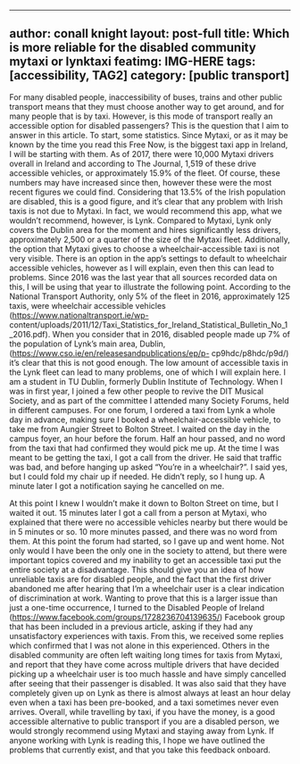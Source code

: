 
---
author: conall knight
layout: post-full
title: Which is more reliable for the disabled community mytaxi or lynktaxi
featimg: IMG-HERE
tags: [accessibility, TAG2]
category: [public transport]
---


For many disabled people, inaccessibility of buses, trains and other public transport means
that they must choose another way to get around, and for many people that is by taxi.
However, is this mode of transport really an accessible option for disabled passengers? This
is the question that I aim to answer in this article.
To start, some statistics. Since Mytaxi, or as it may be known by the time you read this Free
Now, is the biggest taxi app in Ireland, I will be starting with them. As of 2017, there were
10,000 Mytaxi drivers overall in Ireland and according to The Journal, 1,519 of these drive
accessible vehicles, or approximately 15.9% of the fleet. Of course, these numbers may have
increased since then, however these were the most recent figures we could find.
Considering that 13.5% of the Irish population are disabled, this is a good figure, and it’s
clear that any problem with Irish taxis is not due to Mytaxi. In fact, we would recommend
this app, what we wouldn’t recommend, however, is Lynk.
Compared to Mytaxi, Lynk only covers the Dublin area for the moment and hires
significantly less drivers, approximately 2,500 or a quarter of the size of the Mytaxi fleet.
Additionally, the option that Mytaxi gives to choose a wheelchair-accessible taxi is not very
visible. There is an option in the app’s settings to default to wheelchair accessible vehicles,
however as I will explain, even then this can lead to problems. Since 2016 was the last year
that all sources recorded data on this, I will be using that year to illustrate the following
point. According to the National Transport Authority, only 5% of the fleet in 2016,
approximately 125 taxis, were wheelchair accessible vehicles
(https://www.nationaltransport.ie/wp-
content/uploads/2011/12/Taxi_Statistics_for_Ireland_Statistical_Bulletin_No_1_2016.pdf).
When you consider that in 2016, disabled people made up 7% of the population of Lynk’s
main area, Dublin, (https://www.cso.ie/en/releasesandpublications/ep/p-
cp9hdc/p8hdc/p9d/) it’s clear that this is not good enough.
The low amount of accessible taxis in the Lynk fleet can lead to many problems, one of
which I will explain here. I am a student in TU Dublin, formerly Dublin Institute of
Technology. When I was in first year, I joined a few other people to revive the DIT Musical
Society, and as part of the committee I attended many Society Forums, held in different
campuses. For one forum, I ordered a taxi from Lynk a whole day in advance, making sure I
booked a wheelchair-accessible vehicle, to take me from Aungier Street to Bolton Street. I
waited on the day in the campus foyer, an hour before the forum.
Half an hour passed, and no word from the taxi that had confirmed they would pick me up.
At the time I was meant to be getting the taxi, I got a call from the driver. He said that traffic
was bad, and before hanging up asked “You’re in a wheelchair?”. I said yes, but I could fold
my chair up if needed. He didn’t reply, so I hung up.
A minute later I got a notification saying he cancelled on me.

At this point I knew I wouldn’t make it down to Bolton Street on time, but I waited it out. 15
minutes later I got a call from a person at Mytaxi, who explained that there were no
accessible vehicles nearby but there would be in 5 minutes or so. 10 more minutes passed,
and there was no word from them. At this point the forum had started, so I gave up and
went home. Not only would I have been the only one in the society to attend, but there
were important topics covered and my inability to get an accessible taxi put the entire
society at a disadvantage. This should give you an idea of how unreliable taxis are for
disabled people, and the fact that the first driver abandoned me after hearing that I’m a
wheelchair user is a clear indication of discrimination at work.
Wanting to prove that this is a larger issue than just a one-time occurrence, I turned to the
Disabled People of Ireland (https://www.facebook.com/groups/1728236704139635/)
Facebook group that has been included in a previous article, asking if they had any
unsatisfactory experiences with taxis. From this, we received some replies which confirmed
that I was not alone in this experienced. Others in the disabled community are often left
waiting long times for taxis from Mytaxi, and report that they have come across multiple
drivers that have decided picking up a wheelchair user is too much hassle and have simply
cancelled after seeing that their passenger is disabled. It was also said that they have
completely given up on Lynk as there is almost always at least an hour delay even when a
taxi has been pre-booked, and a taxi sometimes never even arrives.
Overall, while travelling by taxi, if you have the money, is a good accessible alternative to
public transport if you are a disabled person, we would strongly recommend using Mytaxi
and staying away from Lynk. If anyone working with Lynk is reading this, I hope we have
outlined the problems that currently exist, and that you take this feedback onboard.
